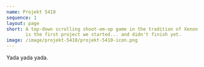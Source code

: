```yaml
---
name: Projekt 5410
sequence: 1
layout: page
short: A top-down scrolling shoot-em-up game in the tradition of Xenon II. This
       is the first project we started... and didn't finish yet.
image: /image/projekt-5410/projekt-5410-icon.png
---
```

Yada yada yada.
